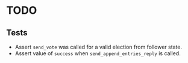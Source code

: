 # TODO


## Tests

* Assert `send_vote` was called for a valid election from follower
  state.
* Assert value of `success` when `send_append_entries_reply` is called.

